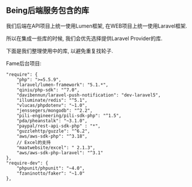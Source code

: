 ## Being后端服务包含的库

我们后端在API项目上统一使用Lumen框架, 在WEB项目上统一使用Laravel框架.

所以在集成一些库的时候, 我们会优先选择提供Laravel Provider的库.

下面是我们整理使用中的库, 以避免重复找轮子.


Fame后台项目:

```
"require": {
    "php": ">=5.5.9",
    "laravel/lumen-framework": "5.1.*",
    "qiniu/php-sdk": "^7.0",
    "davibennun/laravel-push-notification": "dev-laravel5",
    "illuminate/redis": "^5.1",
    "vlucas/phpdotenv": "~1.0",
    "jenssegers/mongodb": "^2.2",
    "pili-engineering/pili-sdk-php": "^1.5",
    "pda/pheanstalk": "~3.1.0",
    "paypal/rest-api-sdk-php" : "*",
    "guzzlehttp/guzzle": "^6.2",
    "aws/aws-sdk-php": "^3.18",
    // Excel的支持
    "maatwebsite/excel": " 2.1.3",
    "aws/aws-sdk-php-laravel": "^3.1"
},
"require-dev": {
    "phpunit/phpunit": "~4.0",
    "fzaninotto/faker": "~1.0"
},
```